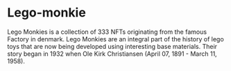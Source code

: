 # Lego-monkie
Lego Monkies is a collection of 333 NFTs originating from the famous Factory in denmark. Lego Monkies are an integral part of the history of lego toys that are now being developed using interesting base materials. Their story began in 1932 when Ole Kirk Christiansen (April 07, 1891 - March 11, 1958).
